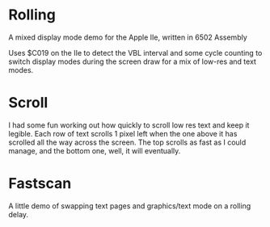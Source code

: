 # Rolling
A mixed display mode demo for the Apple IIe, written in 6502 Assembly

Uses $C019 on the IIe to detect the VBL interval and some cycle counting to switch display modes during the screen draw for a mix of low-res and text modes.

# Scroll
I had some fun working out how quickly to scroll low res text and keep it legible. Each row of text scrolls 1 pixel left when the one above it has scrolled all the way across the screen. The top scrolls as fast as I could manage, and the bottom one, well, it will eventually.

# Fastscan
A little demo of swapping text pages and graphics/text mode on a rolling delay. 

